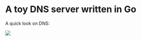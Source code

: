 # A toy DNS server written in Go

A quick look on DNS:

<img src="https://wizardzines.com/comics/life-of-a-dns-query/life-of-a-dns-query.png"/>
